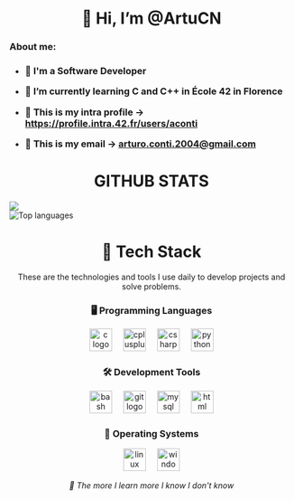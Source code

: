 <h1 align="center">
 👋 Hi, I’m @ArtuCN
</h1>



<h3 align="left">
  About me:
</h3>
<h3 align="left">

 - 🤖 I'm a Software Developer

 - 🌱 I’m currently learning C and C++ in École 42 in Florence

 - 🥸 This is my intra profile -> https://profile.intra.42.fr/users/aconti

 - 💬 This is my email -> arturo.conti.2004@gmail.com
 
</h3>

<h1 align="center">
GITHUB STATS
</h1>
  
<picture>
  <source
    srcset="https://github-readme-stats.vercel.app/api?username=ArtuCN&show_icons=true&theme=midnight-purple"
    media="(prefers-color-scheme: dark)"
  />
  <source
    srcset="https://github-readme-stats.vercel.app/api?username=ArtuCN&show_icons=true"
    media="(prefers-color-scheme: light), (prefers-color-scheme: no-preference)"
  />
  <img src="https://github-readme-stats.vercel.app/api?username=ArtuCN&show_icons=true" />
  
</picture>
<picture>
  <source 
    media="(prefers-color-scheme: dark)" 
    srcset="https://github-readme-stats.vercel.app/api/top-langs/?username=artucn&theme=midnight-purple"
  />
  <img 
    src="https://github-readme-stats.vercel.app/api/top-langs/?username=artucn" 
    alt="Top languages"
    style="display: block; max-width: 100%; height: auto;"
  />
</picture>

<h1 align="center">
  🚀 Tech Stack
</h1>

<p align="center">
  These are the technologies and tools I use daily to develop projects and solve problems.
</p>

<h3 align="center">
  🖥️ Programming Languages
</h3>

<div align="center">
  <img src="https://cdn.jsdelivr.net/gh/devicons/devicon/icons/c/c-original.svg" height="40" alt="c logo"  />
  <img width="12" />
  <img src="https://cdn.jsdelivr.net/gh/devicons/devicon/icons/cplusplus/cplusplus-original.svg" height="40" alt="cplusplus logo"  />
  <img width="12" />
  <img src="https://cdn.jsdelivr.net/gh/devicons/devicon/icons/csharp/csharp-original.svg" height="40" alt="csharp logo"  />
  <img width="12" />
  <img src="https://cdn.jsdelivr.net/gh/devicons/devicon/icons/python/python-original.svg" height="40" alt="python logo"  />
</div>

<h3 align="center">
  🛠️ Development Tools
</h3>

<div align="center">
  <img src="https://cdn.jsdelivr.net/gh/devicons/devicon/icons/bash/bash-original.svg" height="40" alt="bash logo"  />
  <img width="12" />
  <img src="https://cdn.jsdelivr.net/gh/devicons/devicon/icons/git/git-original.svg" height="40" alt="git logo"  />
  <img width="12" />
  <img src="https://cdn.jsdelivr.net/gh/devicons/devicon/icons/mysql/mysql-original.svg" height="40" alt="mysql logo"  />
  <img width="12" /> 
  <img src="https://cdn.jsdelivr.net/gh/devicons/devicon/icons/html5/html5-original.svg" height="40" alt="html logo"  />
</div>

<h3 align="center">
  🐧 Operating Systems
</h3>

<div align="center">
  <img src="https://cdn.jsdelivr.net/gh/devicons/devicon/icons/linux/linux-original.svg" height="40" alt="linux logo"  />
  <img width="12" />
  <img src="https://cdn.jsdelivr.net/gh/devicons/devicon/icons/windows8/windows8-original.svg" height="40" alt="windows logo"  />
</div>

<p align="center">
  <i>🦾 The more I learn more I know I don't know</i>
</p>



